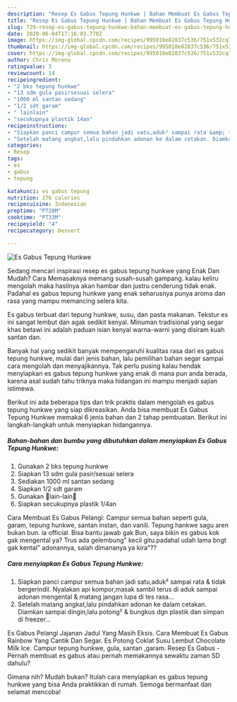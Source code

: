```yaml
---
description: "Resep Es Gabus Tepung Hunkwe | Bahan Membuat Es Gabus Tepung Hunkwe Yang Mudah Dan Praktis"
title: "Resep Es Gabus Tepung Hunkwe | Bahan Membuat Es Gabus Tepung Hunkwe Yang Mudah Dan Praktis"
slug: 729-resep-es-gabus-tepung-hunkwe-bahan-membuat-es-gabus-tepung-hunkwe-yang-mudah-dan-praktis
date: 2020-06-04T17:16:03.770Z
image: https://img-global.cpcdn.com/recipes/995010e82837c536/751x532cq70/es-gabus-tepung-hunkwe-foto-resep-utama.jpg
thumbnail: https://img-global.cpcdn.com/recipes/995010e82837c536/751x532cq70/es-gabus-tepung-hunkwe-foto-resep-utama.jpg
cover: https://img-global.cpcdn.com/recipes/995010e82837c536/751x532cq70/es-gabus-tepung-hunkwe-foto-resep-utama.jpg
author: Chris Moreno
ratingvalue: 3
reviewcount: 14
recipeingredient:
- "2 bks tepung hunkwe"
- "13 sdm gula pasirsesuai selera"
- "1000 ml santan sedang"
- "1/2 sdt garam"
- " lainlain"
- "secukupnya plastik 14an"
recipeinstructions:
- "Siapkan panci campur semua bahan jadi satu,aduk² sampai rata &amp; tidak bergerindil. Nyalakan api kompor,masak sambil terus di aduk sampai adonan mengental &amp; matang jangan lupa di tes rasa..."
- "Setelah matang angkat,lalu pindahkan adonan ke dalam cetakan. Diamkan sampai dingin,lalu potong² &amp; bungkus dgn plastik dan simpan di freezer..."
categories:
- Resep
tags:
- es
- gabus
- tepung

katakunci: es gabus tepung 
nutrition: 276 calories
recipecuisine: Indonesian
preptime: "PT28M"
cooktime: "PT33M"
recipeyield: "4"
recipecategory: Dessert

---
```



![Es Gabus Tepung Hunkwe](https://img-global.cpcdn.com/recipes/995010e82837c536/751x532cq70/es-gabus-tepung-hunkwe-foto-resep-utama.jpg)

Sedang mencari inspirasi resep es gabus tepung hunkwe yang Enak Dan Mudah? Cara Memasaknya memang susah-susah gampang. kalau keliru mengolah maka hasilnya akan hambar dan justru cenderung tidak enak. Padahal es gabus tepung hunkwe yang enak seharusnya punya aroma dan rasa yang mampu memancing selera kita.

Es gabus terbuat dari tepung hunkwe, susu, dan pasta makanan. Tekstur es ini sangat lembut dan agak sedikit kenyal. Minuman tradisional yang segar khas betawi ini adalah paduan isian kenyal warna-warni yang disiram kuah santan dan.

Banyak hal yang sedikit banyak mempengaruhi kualitas rasa dari es gabus tepung hunkwe, mulai dari jenis bahan, lalu pemilihan bahan segar sampai cara mengolah dan menyajikannya. Tak perlu pusing kalau hendak menyiapkan es gabus tepung hunkwe yang enak di mana pun anda berada, karena asal sudah tahu triknya maka hidangan ini mampu menjadi sajian istimewa.


Berikut ini ada beberapa tips dan trik praktis dalam mengolah es gabus tepung hunkwe yang siap dikreasikan. Anda bisa membuat Es Gabus Tepung Hunkwe memakai 6 jenis bahan dan 2 tahap pembuatan. Berikut ini langkah-langkah untuk menyiapkan hidangannya.

<!--inarticleads1-->

##### Bahan-bahan dan bumbu yang dibutuhkan dalam menyiapkan Es Gabus Tepung Hunkwe:

1. Gunakan 2 bks tepung hunkwe
1. Siapkan 13 sdm gula pasir/sesuai selera
1. Sediakan 1000 ml santan sedang
1. Siapkan 1/2 sdt garam
1. Gunakan  🍧lain-lain🍧
1. Siapkan secukupnya plastik 1/4an


Cara Membuat Es Gabus Pelangi: Campur semua bahan seperti gula, garam, tepung hunkwe, santan instan, dan vanili. Tepung hankwe sagu aren bukan bun. ia official. Bisa bantu jawab gak Bun, saya bikin es gabus kok gak mengental ya? Trus ada gelembung&#34; kecil gitu.padahal udah lama bngt gak kental&#34; adonannya, salah dimananya ya kira&#34;?? 

<!--inarticleads2-->

##### Cara menyiapkan Es Gabus Tepung Hunkwe:

1. Siapkan panci campur semua bahan jadi satu,aduk² sampai rata &amp; tidak bergerindil. Nyalakan api kompor,masak sambil terus di aduk sampai adonan mengental &amp; matang jangan lupa di tes rasa...
1. Setelah matang angkat,lalu pindahkan adonan ke dalam cetakan. Diamkan sampai dingin,lalu potong² &amp; bungkus dgn plastik dan simpan di freezer...


Es Gabus Pelangi Jajanan Jadul Yang Masih Eksis. Cara Membuat Es Gabus Rainbow Yang Cantik Dan Segar. Es Potong Coklat Susu Lembut Chocolate Milk Ice. Campur tepung hunkwe, gula, santan ,garam. Resep Es Gabus - Pernah membuat es gabus atau pernah memakannya sewaktu zaman SD dahulu? 

Gimana nih? Mudah bukan? Itulah cara menyiapkan es gabus tepung hunkwe yang bisa Anda praktikkan di rumah. Semoga bermanfaat dan selamat mencoba!
